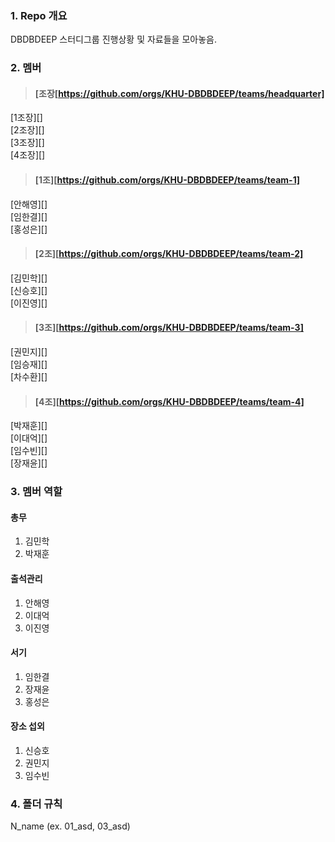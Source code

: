 ### 1. Repo 개요
DBDBDEEP 스터디그룹 진행상황 및 자료들을 모아놓음.

### 2. 멤버
> #### [조장[https://github.com/orgs/KHU-DBDBDEEP/teams/headquarter]  
[1조장][]  
[2조장][]  
[3조장][]  
[4조장][]  


> #### [1조][https://github.com/orgs/KHU-DBDBDEEP/teams/team-1]  
[안해영][]  
[임한결][]  
[홍성은][]  

> #### [2조][https://github.com/orgs/KHU-DBDBDEEP/teams/team-2]  
[김민학][]  
[신승호][]  
[이진영][]  

> #### [3조][https://github.com/orgs/KHU-DBDBDEEP/teams/team-3]  
[권민지][]  
[임승재][]  
[차수환][]  

> #### [4조][https://github.com/orgs/KHU-DBDBDEEP/teams/team-4]  
[박재훈][]  
[이대억][]  
[임수빈][]  
[장재윤][]  

### 3. 멤버 역할
#### 총무
1. 김민학
2. 박재훈

#### 출석관리
1. 안해영
2. 이대억
3. 이진영

#### 서기
1. 임한결
2. 장재윤
3. 홍성은

#### 장소 섭외
1. 신승호
2. 권민지
3. 임수빈
### 4. 폴더 규칙
N_name (ex. 01_asd, 03_asd)
